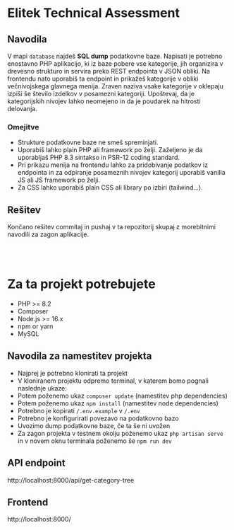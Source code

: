 # Elitek Technical Assessment

## Navodila

V mapi `database` najdeš **SQL dump** podatkovne baze. Napisati je potrebno enostavno PHP aplikacijo, ki iz baze pobere vse kategorije, jih organizira v drevesno strukturo in servira preko REST endpointa v JSON obliki. Na frontendu nato uporabiš ta endpoint in prikažeš kategorije v obliki večnivojskega glavnega menija. Zraven naziva vsake kategorije v oklepaju izpiši še število izdelkov v posamezni kategoriji. Upoštevaj, da je kategorijskih nivojev lahko neomejeno in da je poudarek na hitrosti delovanja.

### Omejitve

* Strukture podatkovne baze ne smeš spreminjati.
* Uporabiš lahko plain PHP ali framework po želji. Zaželjeno je da uporabljaš PHP 8.3 sintakso in PSR-12 coding standard.
* Pri prikazu menija na frontendu lahko za pridobivanje podatkov iz endpointa in za odpiranje posameznih nivojev kategorij uporabiš vanilla JS ali JS framework po želji.
* Za CSS lahko uporabiš plain CSS ali library po izbiri (tailwind...).

## Rešitev

Končano rešitev commitaj in pushaj v ta repozitorij skupaj z morebitnimi navodili za zagon aplikacije.

<br><br> 

# Za ta projekt potrebujete
- PHP >= 8.2
- Composer
- Node.js >= 16.x
- npm or yarn
- MySQL

## Navodila za namestitev projekta
- Najprej je potrebno klonirati ta projekt
- V kloniranem projektu odpremo terminal, v katerem bomo pognali naslednje ukaze:
- Potem poženemo ukaz `composer update` (namestitev php dependencies)
- Potem poženemo ukaz `npm install` (namestitev node dependencies)
- Potrebno je kopirati `/.env.example` v `/.env`
- Potrebno je konfigurirati povezavo na podatkovno bazo
- Uvozimo dump podatkovne baze, če ta še ni uvožen
- Za zagon projekta v testnem okolju poženemo ukaz `php artisan serve` in v novem oknu terminala poženemo še `npm run dev`

## API endpoint
http://localhost:8000/api/get-category-tree

## Frontend
http://localhost:8000/
